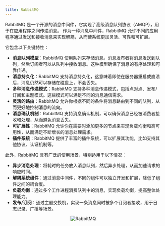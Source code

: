 ```yaml
---
title: RabbitMQ
---
```


RabbitMQ 是一个开源的消息中间件，它实现了高级消息队列协议（AMQP），用于在应用程序之间传递消息。
作为一种消息中间件，RabbitMQ 允许不同的应用程序通过发送和接收消息来实现解耦，从而使系统更加灵活、可靠和可扩展。

它包含以下关键特性：

- **消息队列模型**：RabbitMQ 使用队列来存储消息。消息发布者将消息发送到队列，然后订阅者可以从队列中接收消息。这种模型确保了消息的有序处理和可靠传递。
- **消息持久化**：RabbitMQ 支持消息持久化，这意味着即使在服务器重启或崩溃后，消息仍然可以存储在磁盘上，不会丢失。
- **多种消息传递模式**：RabbitMQ 支持多种消息传递模式，包括点对点、发布/订阅和主题模式。这些模式可以满足不同的消息通信需求。
- **灵活的路由**：RabbitMQ 允许你根据不同的条件将消息路由到不同的队列，从而更好地控制消息的流向。
- **消息确认机制**：RabbitMQ 支持消息确认机制，可以确保消息已经被消费者接收和处理，从而避免消息丢失。
- **可扩展性**：RabbitMQ 允许你在需要时添加更多的节点来实现负载均衡和高可用性，从而满足不断增长的消息处理需求。
- **插件系统**：RabbitMQ 提供了丰富的插件系统，可以扩展其功能，比如支持其他协议、认证机制等。

此外，RabbitMQ 具有广泛的使用场景，特别适用于以下情况：

- **异步消息处理**：将耗时的任务放入消息队列，然后异步处理，从而加速请求的响应时间。
- **解耦系统组件**：通过消息中间件，不同的组件可以独立开发和扩展，降低了组件之间的耦合度。
- **负载均衡**：通过多个工作进程消费队列中的消息，实现负载均衡，提高整体处理能力。
- **发布/订阅**：通过主题交换机，实现一条消息同时被多个订阅者接收，用于日志记录、广播等场景。

<div align="center">
<img src={require('./RabbitMQ.png').default} alt="RabbitMQ" />
</div>

